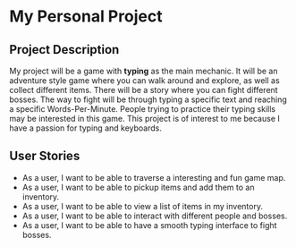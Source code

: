 # My Personal Project

## Project Description
My project will be a game with **typing** as the main mechanic. It 
will be an adventure style game where you can walk around and 
explore, as well as collect different items. There will be a 
story where you can fight different bosses. The way to fight will 
be through typing a specific text and reaching a specific Words-Per-Minute.
People trying to practice their typing skills may be interested in this game.
This project is of interest to me because I have a passion for typing and
keyboards.

## User Stories
- As a user, I want to be able to traverse a interesting and fun game map.
- As a user, I want to be able to pickup items and add them to an inventory.
- As a user, I want to be able to view a list of items in my inventory.
- As a user, I want to be able to interact with different people and bosses.
- As a user, I want to be able to have a smooth typing interface to fight bosses.

